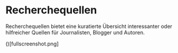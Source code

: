 # Recherchequellen

Recherchequellen bietet eine kuratierte Übersicht interessanter oder hilfreicher Quellen für Journalisten, Blogger und Autoren.

()[fullscreenshot.png]